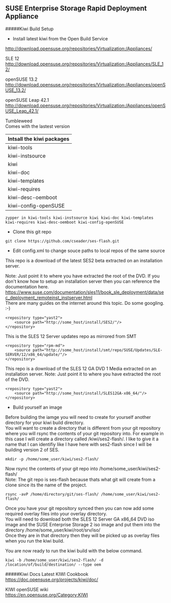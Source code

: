 SUSE Enterprise Storage Rapid Deployment Appliance
--------------------------------------------------

#####Kiwi Build Setup 
- Install latest kiwi from the Open Build Service

http://download.opensuse.org/repositories/Virtualization:/Appliances/

SLE 12  
http://download.opensuse.org/repositories/Virtualization:/Appliances/SLE_12/

openSUSE 13.2  
http://download.opensuse.org/repositories/Virtualization:/Appliances/openSUSE_13.2/

openSUSE Leap 42.1  
http://download.opensuse.org/repositories/Virtualization:/Appliances/openSUSE_Leap_42.1/

Tumbleweed  
Comes with the lastest version

|Intsall the kiwi packages |
|---------------------------|
|kiwi-tools|
|kiwi-instsource|
|kiwi|
|kiwi-doc|
|kiwi-templates|
|kiwi-requires|
|kiwi-desc-oemboot|
|kiwi-config-openSUSE|
```
zypper in kiwi-tools kiwi-instsource kiwi kiwi-doc kiwi-templates kiwi-requires kiwi-desc-oemboot kiwi-config-openSUSE
```

- Clone this git repo 
```
git clone https://github.com/cseader/ses-flash.git
```

- Edit config.xml to change souce paths to local repos of the same source

This repo is a download of the latest SES2 beta extracted on an installation server.   

Note: Just point it to where you have extracted the root of the DVD. 
If you don't know how to setup an installation server then you can reference the documentation here.  
https://www.suse.com/documentation/sles11/book_sle_deployment/data/sec_deployment_remoteinst_instserver.html  
There are many guides on the internet around this topic. Do some googling. :-)  
```
<repository type="yast2">
    <source path="http://some_host/install/SES2/"/>
</repository>
```

This is the SLES 12 Server updates repo as mirrored from SMT  
```
<repository type="rpm-md">
    <source path="http://some_host/install/smt/repo/SUSE/Updates/SLE-SERVER/12/x86_64/update/"/>
</repository>
```

This repo is a download of the SLES 12 GA DVD 1 Media extracted on an installation server.
Note: Just point it to where you have extracted the root of the DVD.  
```
<repository type="yast2">
    <source path="http://some_host/install/SLES12GA-x86_64/"/>
</repository>
```

- Build yourself an image

Before building the iamge you will need to create for yourself another directory for your kiwi build directory.  
You will want to create a directory that is different from your git repository where you will rsync the contents of your git repository into. For example in this case I will create a directory called /kiwi/ses2-flash/. I like to give it a name that I can identifiy like I have here with ses2-flash since I will be building version 2 of SES.

```
mkdir -p /home/some_user/kiwi/ses2-flash/
```
Now rsync the contents of your git repo into /home/some_user/kiwi/ses2-flash/  
Note: The git repo is ses-flash because thats what git will create from a clone since its the name of the project.  
```
rsync -avP /home/directory/git/ses-flash/ /home/some_user/kiwi/ses2-flash/
```
Once you have your git repository synced then you can now add some required overlay files into your overlay directory.  
You will need to download both the SLES 12 Server GA x86_64 DVD iso image and the SUSE Enterprise Storage 2 iso image and put them into the directory /home/some_user/kiwi/root/srv/iso/  
Once they are in that directory then they will be picked up as overlay files when you run the kiwi build.  

You are now ready to run the kiwi build with the below command.  
```
kiwi -b /home/some_user/kiwi/ses2-flash/ -d /location/of/build/destination/ --type oem
```

#####Kiwi Docs
Latest KIWI Cookbook  
https://doc.opensuse.org/projects/kiwi/doc/

KIWI openSUSE wiki  
https://en.opensuse.org/Category:KIWI
